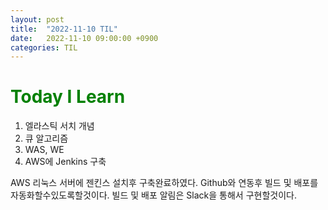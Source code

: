 ```yaml
---
layout: post
title:  "2022-11-10 TIL"
date:   2022-11-10 09:00:00 +0900
categories: TIL
---
```


<span style="color:green"> Today I Learn  </span>
=====================================================

1. 엘라스틱 서치 개념
2. 큐 알고리즘
3. WAS, WE
4. AWS에 Jenkins 구축

AWS 리눅스 서버에 젠킨스 설치후 구축완료하였다.
Github와 연동후 빌드 및 배포를 자동화할수있도록할것이다.
빌드 및 배포 알림은 Slack을 통해서 구현할것이다.

